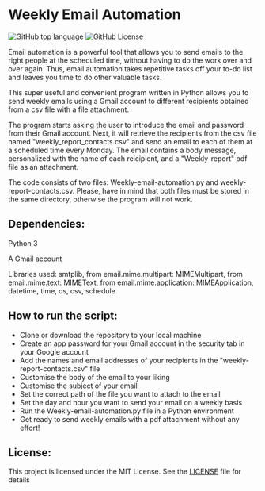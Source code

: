 # Weekly Email Automation
![GitHub top language](https://img.shields.io/github/languages/top/herrerovir/Automated-email) ![GitHub License](https://img.shields.io/github/license/herrerovir/automated-email)

Email automation is a powerful tool that allows you to send emails to the right people at the scheduled time, without having to do the work over and over again. 
Thus, email automation takes repetitive tasks off your to-do list and leaves you time to do other valuable tasks.

This super useful and convenient program written in Python allows you to send weekly emails using a Gmail account to different recipients obtained from a csv file with a file attachment. 

The program starts asking the user to introduce the email and password from their Gmail account. 
Next, it will retrieve the recipients from the csv file named "weekly_report_contacts.csv" and send an email to each of them at a scheduled time every Monday. 
The email contains a body message, personalized with the name of each reicipient, and a "Weekly-report" pdf file as an attachment. 

The code consists of two files: Weekly-email-automation.py and weekly-report-contacts.csv. Please, have in mind that both files must be stored in the same directory, otherwise the program will not work. 

## Dependencies:

Python 3

A Gmail account

Libraries used: smtplib, from email.mime.multipart: MIMEMultipart, from email.mime.text: MIMEText, from email.mime.application: MIMEApplication, datetime, time, os, csv, schedule


## How to run the script:

* Clone or download the repository to your local machine
* Create an app password for your Gmail account in the security tab in your Google account
* Add the names and email addresses of your recipients in the "weekly-report-contacts.csv" file
* Customise the body of the email to your liking
* Customise the subject of your email
* Set the correct path of the file you want to attach to the email
* Set the day and hour you want to send your email on a weekly basis 
* Run the Weekly-email-automation.py file in a Python environment
* Get ready to send weekly emails with a pdf attachment without any effort!

## License:

This project is licensed under the MIT License. See the [LICENSE](LICENSE)  file for details
